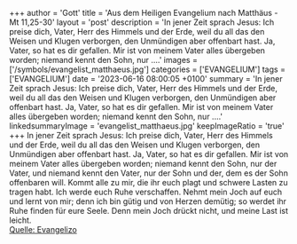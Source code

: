 +++
author = 'Gott'
title = 'Aus dem Heiligen Evangelium nach Matthäus - Mt 11,25-30'
layout = 'post'
description = 'In jener Zeit sprach Jesus: Ich preise dich, Vater, Herr des Himmels und der Erde, weil du all das den Weisen und Klugen verborgen, den Unmündigen aber offenbart hast. Ja, Vater, so hat es dir gefallen. Mir ist von meinem Vater alles übergeben worden; niemand kennt den Sohn, nur ....'
images = ['/symbols/evangelist_matthaeus.jpg']
categories = ['EVANGELIUM']
tags = ['EVANGELIUM']
date = '2023-06-16 08:00:05 +0100'
summary = 'In jener Zeit sprach Jesus: Ich preise dich, Vater, Herr des Himmels und der Erde, weil du all das den Weisen und Klugen verborgen, den Unmündigen aber offenbart hast. Ja, Vater, so hat es dir gefallen. Mir ist von meinem Vater alles übergeben worden; niemand kennt den Sohn, nur ....'
linkedsummaryImage = 'evangelist_matthaeus.jpg'
keepImageRatio = 'true'
+++
In jener Zeit sprach Jesus: Ich preise dich, Vater, Herr des Himmels und der Erde, weil du all das den Weisen und Klugen verborgen, den Unmündigen aber offenbart hast.
Ja, Vater, so hat es dir gefallen.
Mir ist von meinem Vater alles übergeben worden; niemand kennt den Sohn, nur der Vater, und niemand kennt den Vater, nur der Sohn und der, dem es der Sohn offenbaren will.<!--more-->
Kommt alle zu mir, die ihr euch plagt und schwere Lasten zu tragen habt. Ich werde euch Ruhe verschaffen.
Nehmt mein Joch auf euch und lernt von mir; denn ich bin gütig und von Herzen demütig; so werdet ihr Ruhe finden für eure Seele.
Denn mein Joch drückt nicht, und meine Last ist leicht.<br> [Quelle: Evangelizo](https://evangeliumtagfuertag.org/DE/gospel)